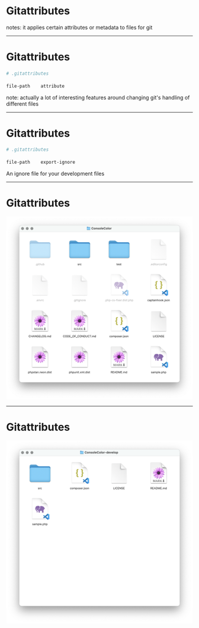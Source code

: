 <!-- .slide: data-transition="slide" data-auto-animate -->
# Gitattributes

notes: it applies certain attributes or metadata to files for git

***

<!-- .slide: data-transition="slide" data-auto-animate -->
# Gitattributes

```sh
# .gitattributes

file-path    attribute
```

note: actually a lot of interesting features around changing git's handling of different files

***

<!-- .slide: data-transition="slide" data-auto-animate -->
# Gitattributes

```sh
# .gitattributes

file-path    export-ignore
```

An ignore file for your development files <!-- .element: class="fragment" -->

***

<!-- .slide: data-transition="slide-in fade-out" -->
# Gitattributes

![ConsoleColor repo downloaded without gitattributes](../img/gitattributes-before.png) <!-- .element: style="max-height: 600px" -->

***

<!-- .slide: data-transition="fade-in slide-out" -->
# Gitattributes

![ConsoleColor repo downloaded with gitattributes](../img/gitattributes-after.png) <!-- .element: style="max-height: 600px" -->
